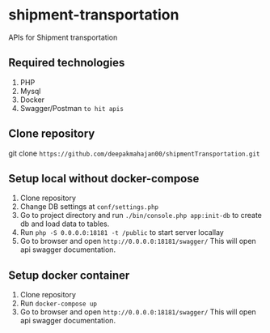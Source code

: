 # shipment-transportation
APIs for Shipment transportation

## Required technologies
1. PHP
2. Mysql
3. Docker
4. Swagger/Postman `to hit apis`

## Clone repository
git clone `https://github.com/deepakmahajan00/shipmentTransportation.git`

## Setup local without docker-compose
1. Clone repository
2. Change DB settings at `conf/settings.php`
3. Go to project directory and run `./bin/console.php app:init-db` to create db and load data to tables.
4. Run `php -S 0.0.0.0:18181 -t /public` to start server locallay
5. Go to browser and open `http://0.0.0.0:18181/swagger/` This will open api swagger documentation.

## Setup docker container
1. Clone repository
2. Run `docker-compose up`
3. Go to browser and open `http://0.0.0.0:18181/swagger/` This will open api swagger documentation.
